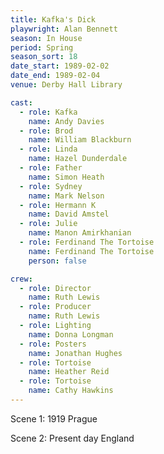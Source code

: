 ```yaml
---
title: Kafka's Dick
playwright: Alan Bennett
season: In House
period: Spring
season_sort: 18
date_start: 1989-02-02
date_end: 1989-02-04
venue: Derby Hall Library

cast:
  - role: Kafka
    name: Andy Davies
  - role: Brod
    name: William Blackburn
  - role: Linda
    name: Hazel Dunderdale
  - role: Father
    name: Simon Heath
  - role: Sydney
    name: Mark Nelson
  - role: Hermann K
    name: David Amstel
  - role: Julie
    name: Manon Amirkhanian
  - role: Ferdinand The Tortoise
    name: Ferdinand The Tortoise
    person: false

crew:
  - role: Director
    name: Ruth Lewis
  - role: Producer
    name: Ruth Lewis
  - role: Lighting
    name: Donna Longman
  - role: Posters
    name: Jonathan Hughes
  - role: Tortoise
    name: Heather Reid
  - role: Tortoise
    name: Cathy Hawkins
---
```


Scene 1: 1919 Prague

Scene 2: Present day England